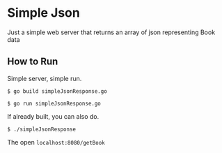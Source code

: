 # Simple Json

Just a simple web server that returns an array of json representing Book data

## How to Run

Simple server, simple run.

```
$ go build simpleJsonResponse.go

$ go run simpleJsonResponse.go
```

If already built, you can also do.

```
$ ./simpleJsonResponse
```

The open `localhost:8080/getBook`